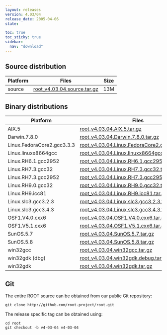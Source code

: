```yaml
---
layout: releases
version: 4.03/04
release_date: 2005-04-06
state:

toc: true
toc_sticky: true
sidebar:
  nav: "download"
---
```



## Source distribution

| Platform       | Files | Size |
|-----------|-------|-----|
| source | [root_v4.03.04.source.tar.gz](https://root.cern.ch/download/root_v4.03.04.source.tar.gz) |  13M |


## Binary distributions

| Platform       | Files | Size |
|-----------|-------|-----|
| AIX.5 | [root_v4.03.04.AIX.5.tar.gz](https://root.cern.ch/download/root_v4.03.04.AIX.5.tar.gz) |  25M |
| Darwin.7.8.0 | [root_v4.03.04.Darwin.7.8.0.tar.gz](https://root.cern.ch/download/root_v4.03.04.Darwin.7.8.0.tar.gz) |  42M |
| Linux.FedoraCore2.gcc3.3.3 | [root_v4.03.04.Linux.FedoraCore2.gcc3.3.3.tar.gz](https://root.cern.ch/download/root_v4.03.04.Linux.FedoraCore2.gcc3.3.3.tar.gz) |  21M |
| Linux.linuxx8664gcc | [root_v4.03.04.Linux.linuxx8664gcc.tar.gz](https://root.cern.ch/download/root_v4.03.04.Linux.linuxx8664gcc.tar.gz) |  20M |
| Linux.RH6.1.gcc2952 | [root_v4.03.04.Linux.RH6.1.gcc2952.tar.gz](https://root.cern.ch/download/root_v4.03.04.Linux.RH6.1.gcc2952.tar.gz) |  21M |
| Linux.RH7.3.gcc32 | [root_v4.03.04.Linux.RH7.3.gcc32.tar.gz](https://root.cern.ch/download/root_v4.03.04.Linux.RH7.3.gcc32.tar.gz) |  24M |
| Linux.RH7.3.gcc2952 | [root_v4.03.04.Linux.RH7.3.gcc2952.tar.gz](https://root.cern.ch/download/root_v4.03.04.Linux.RH7.3.gcc2952.tar.gz) |  24M |
| Linux.RH9.0.gcc32 | [root_v4.03.04.Linux.RH9.0.gcc32.tar.gz](https://root.cern.ch/download/root_v4.03.04.Linux.RH9.0.gcc32.tar.gz) |  21M |
| Linux.RH9.icc81 | [root_v4.03.04.Linux.RH9.icc81.tar.gz](https://root.cern.ch/download/root_v4.03.04.Linux.RH9.icc81.tar.gz) |  31M |
| Linux.slc3.gcc3.2.3 | [root_v4.03.04.Linux.slc3.gcc3.2.3.tar.gz](https://root.cern.ch/download/root_v4.03.04.Linux.slc3.gcc3.2.3.tar.gz) |  21M |
| Linux.slc3.gcc3.4.3 | [root_v4.03.04.Linux.slc3.gcc3.4.3.tar.gz](https://root.cern.ch/download/root_v4.03.04.Linux.slc3.gcc3.4.3.tar.gz) |  22M |
| OSF1.V4.0.cxx6 | [root_v4.03.04.OSF1.V4.0.cxx6.tar.gz](https://root.cern.ch/download/root_v4.03.04.OSF1.V4.0.cxx6.tar.gz) |  25M |
| OSF1.V5.1.cxx6 | [root_v4.03.04.OSF1.V5.1.cxx6.tar.gz](https://root.cern.ch/download/root_v4.03.04.OSF1.V5.1.cxx6.tar.gz) |  25M |
| SunOS.5.7 | [root_v4.03.04.SunOS.5.7.tar.gz](https://root.cern.ch/download/root_v4.03.04.SunOS.5.7.tar.gz) |  28M |
| SunOS.5.8 | [root_v4.03.04.SunOS.5.8.tar.gz](https://root.cern.ch/download/root_v4.03.04.SunOS.5.8.tar.gz) |  25M |
| win32gcc | [root_v4.03.04.win32gcc.tar.gz](https://root.cern.ch/download/root_v4.03.04.win32gcc.tar.gz) |  25M |
| win32gdk (dbg) | [root_v4.03.04.win32gdk.debug.tar.gz](https://root.cern.ch/download/root_v4.03.04.win32gdk.debug.tar.gz) |  48M |
| win32gdk | [root_v4.03.04.win32gdk.tar.gz](https://root.cern.ch/download/root_v4.03.04.win32gdk.tar.gz) |  26M |


## Git
The entire ROOT source can be obtained from our public Git repository:

~~~
git clone http://github.com/root-project/root.git
~~~
The release specific tag can be obtained using:
~~~
cd root
git checkout -b v4-03-04 v4-03-04
~~~

